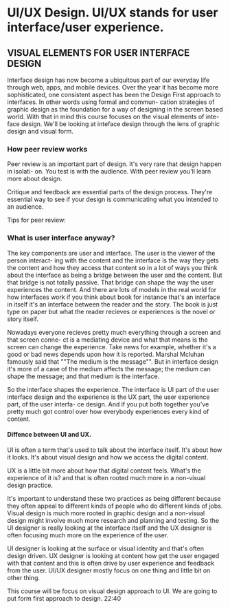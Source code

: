 # UI/UX Design. UI/UX stands for user interface/user experience.

## VISUAL ELEMENTS FOR USER INTERFACE DESIGN
Interface design has now become a ubiquitous part of our everyday life through web, apps,
and mobile devices. Over the year it has become more sophisticated, one consistent aspect
has been the Design First approach to interfaces. In other words using formal and commun-
cation strategies of graphic design as the foundation for a way of designing in the 
screen based world. With that in mind this course focuses on the visual elements of inte-
face design. We'll be looking at inteface design through the lens of graphic design and 
visual form.

### How peer review works
Peer review is an important part of design. It's very rare that design happen in isolati-
on. You test is with the audience. With peer review you'll learn more about design.

Critique and feedback are essential parts of the design process. They're essential way to
see if your design is communicating what you intended to an audience.

Tips for peer review:


### What is user interface anyway?
The key components are user and interface. The user is the viewer of the person interact-
ing with the content and the interface is the way they gets the content and how they 
access that content so in a lot of ways you think about the interface as being a bridge
between the user and the content. But that bridge is not totally passive. That bridge can
shape the way the user experiences the content. And there are lots of models in the real
world for how interfaces work if you think about book for instance that's an interface in
itself it's an interface between the reader and the story. The book is just type on paper
but what the reader recieves or experiences is the novel or story itself.

Nowadays everyone recieves pretty much everything through a screen and that screen conne-
ct is a mediating device and what that means is the screen can change the experience.
Take news for example, whether it's a good or bad news depends upon how it is reported.
Marshal Mcluhan famously said that ""The medium is the message"". But in interface design
it's more of a case of the medium affects the message; the medium can shape the message;
and that medium is the interface. 

So the interface shapes the experience. The interface is UI part of the user interface
design and the experience is the  UX part, the user experience part, of the user interfa-
ce design. And if you put both together you've pretty much got control over how everybody
experiences every kind of content.

#### Diffence between UI and UX.
UI is often a term that's used to talk about the interface itself. It's about how it 
looks. It's about visual design and how we access the digital content.

UX is a little bit more about how that digital content feels. What's the experience of it
is? and that is often rooted much more in a non-visual design practice.

It's important to understand these two practices as being different because they often
appeal to different kinds of people who do different kinds of jobs. Visual design is much
more rooted in graphic design and a non-visual design might involve much more research
and planning and testing. So the UI designer is really looking at the interface itself
and the UX designer is often focusing much more on the experience of the user.

UI designer is looking at the surface or visual identity and that's often design driven.
UX designer is looking at content how get the user engaged with that content and this is
often drive by user experience and feedback from the user.
UI/UX designer mostly focus on one thing and little bit on other thing.

This course will be focus on visual design approach to UI. We are going to put form first
approach to design. 22:40

